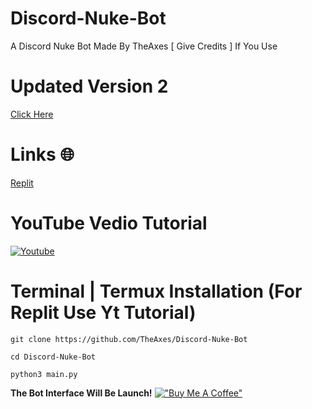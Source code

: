 # Discord-Nuke-Bot
A Discord Nuke Bot Made By TheAxes [ Give Credits ] If You Use

 # Updated Version 2

[Click Here](https://github.com/TheAxes/Discord-Nuke-Bot-V2.git)


# Links 🌐

[Replit](https://replit.com/@AxeHelper/NukeBotByTheAxes?v=1)

# YouTube Vedio Tutorial 

[![Youtube](https://media.discordapp.net/attachments/984383210710507590/1001911829087391844/download_1.jpeg)](https://youtu.be/ifSuR7aChM8)

# **Terminal | Termux Installation (For Replit Use Yt Tutorial)**
```
git clone https://github.com/TheAxes/Discord-Nuke-Bot
```
```
cd Discord-Nuke-Bot
```
```
python3 main.py
```
**The Bot Interface Will Be Launch!**
[!["Buy Me A Coffee"](https://www.buymeacoffee.com/assets/img/custom_images/orange_img.png)](https://www.buymeacoffee.com/AshOp)


